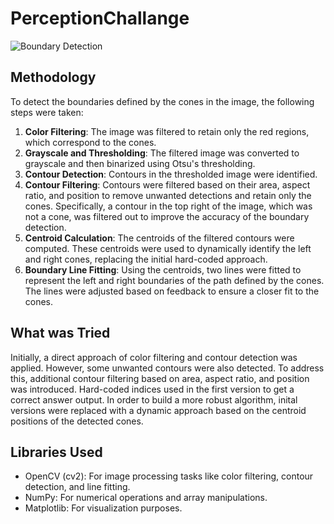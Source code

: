 # PerceptionChallange

![Boundary Detection](answer.png)

## Methodology

To detect the boundaries defined by the cones in the image, the following steps were taken:

1. **Color Filtering**: The image was filtered to retain only the red regions, which correspond to the cones.
2. **Grayscale and Thresholding**: The filtered image was converted to grayscale and then binarized using Otsu's thresholding.
3. **Contour Detection**: Contours in the thresholded image were identified.
4. **Contour Filtering**: Contours were filtered based on their area, aspect ratio, and position to remove unwanted detections and retain only the cones. Specifically, a contour in the top right of the image, which was not a cone, was filtered out to improve the accuracy of the boundary detection.
5. **Centroid Calculation**: The centroids of the filtered contours were computed. These centroids were used to dynamically identify the left and right cones, replacing the initial hard-coded approach.
6. **Boundary Line Fitting**: Using the centroids, two lines were fitted to represent the left and right boundaries of the path defined by the cones. The lines were adjusted based on feedback to ensure a closer fit to the cones.

## What was Tried

Initially, a direct approach of color filtering and contour detection was applied. However, some unwanted contours were also detected. To address this, additional contour filtering based on area, aspect ratio, and position was introduced. Hard-coded indices used in the first version to get a correct answer output. In order to build a more robust algorithm, inital versions were replaced with a dynamic approach based on the centroid positions of the detected cones.

## Libraries Used

- OpenCV (cv2): For image processing tasks like color filtering, contour detection, and line fitting.
- NumPy: For numerical operations and array manipulations.
- Matplotlib: For visualization purposes.

